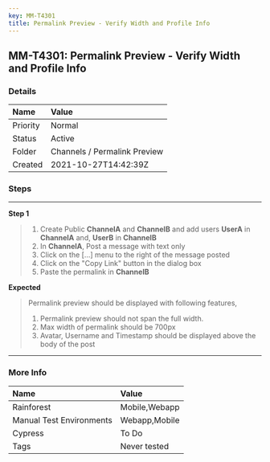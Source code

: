 ```yaml
---
key: MM-T4301
title: Permalink Preview - Verify Width and Profile Info
---
```


## MM-T4301: Permalink Preview - Verify Width and Profile Info

### Details

| Name     | Value                        |
| :------- | :--------------------------- |
| Priority | Normal                       |
| Status   | Active                       |
| Folder   | Channels / Permalink Preview |
| Created  | 2021-10-27T14:42:39Z         |

### Steps

<hr/>

**Step 1**

> <article><ol><li>Create Public <strong>ChannelA</strong> and <strong>ChannelB</strong> and add users <strong>UserA</strong> in <strong>ChannelA</strong> and, <strong>UserB</strong> in <strong>ChannelB</strong></li><li>In <strong>ChannelA</strong>, Post a message with text only</li><li>Click on the [...] menu to the right of the message posted</li><li>Click on the "Copy Link" button in the dialog box</li><li>Paste the permalink in <strong>ChannelB</strong></li></ol></article>

**Expected**

> <article>Permalink preview should be displayed with following features,<ol><li>Permalink preview should not span the full width.</li><li>Max width of permalink should be 700px</li><li>Avatar, Username and Timestamp should be displayed above the body of the post</li></ol></article>

<hr/>

### More Info

| Name                     | Value         |
| :----------------------- | :------------ |
| Rainforest               | Mobile,Webapp |
| Manual Test Environments | Webapp,Mobile |
| Cypress                  | To Do         |
| Tags                     | Never tested  |
